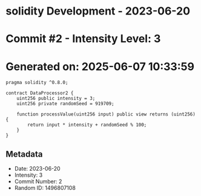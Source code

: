 ﻿# solidity Development - 2023-06-20
# Commit #2 - Intensity Level: 3
# Generated on: 2025-06-07 10:33:59
```solidity
pragma solidity ^0.8.0;

contract DataProcessor2 {
    uint256 public intensity = 3;
    uint256 private randomSeed = 919709;

    function processValue(uint256 input) public view returns (uint256) {
        return input * intensity + randomSeed % 100;
    }
}
```
## Metadata
- Date: 2023-06-20
- Intensity: 3
- Commit Number: 2
- Random ID: 1496807108
